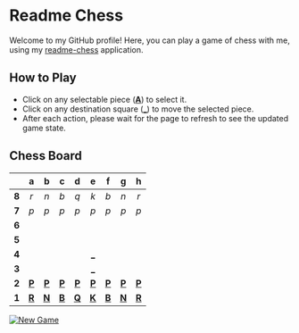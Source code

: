 # Readme Chess

Welcome to my GitHub profile! Here, you can play a game of chess with me, using my [readme-chess](https://github.com/grim-kalman/readme-chess) application.

## How to Play

- Click on any selectable piece ([**A**]()) to select it.
- Click on any destination square ([**_**]()) to move the selected piece.
- After each action, please wait for the page to refresh to see the updated game state.

## Chess Board
|     |  a  |  b  |  c  |  d  |  e  |  f  |  g  |  h  |
|:---:|:---:|:---:|:---:|:---:|:---:|:---:|:---:|:---:|
|  **8**  |  _r_  |  _n_  |  _b_  |  _q_  |  _k_  |  _b_  |  _n_  |  _r_  |
|  **7**  |  _p_  |  _p_  |  _p_  |  _p_  |  _p_  |  _p_  |  _p_  |  _p_  |
|  **6**  |     |     |     |     |     |     |     |     |
|  **5**  |     |     |     |     |     |     |     |     |
|  **4**  |     |     |     |     |  [_](https://readmechess.azurewebsites.net/play?move=e2e4)  |     |     |     |
|  **3**  |     |     |     |     |  [_](https://readmechess.azurewebsites.net/play?move=e2e3)  |     |     |     |
|  **2**  |  [**P**](https://readmechess.azurewebsites.net/select?square=a2)  |  [**P**](https://readmechess.azurewebsites.net/select?square=b2)  |  [**P**](https://readmechess.azurewebsites.net/select?square=c2)  |  [**P**](https://readmechess.azurewebsites.net/select?square=d2)  |  [**P**](https://readmechess.azurewebsites.net/select?square=e2)  |  [**P**](https://readmechess.azurewebsites.net/select?square=f2)  |  [**P**](https://readmechess.azurewebsites.net/select?square=g2)  |  [**P**](https://readmechess.azurewebsites.net/select?square=h2)  |
|  **1**  |  [**R**](https://github.com/grim-kalman)  |  [**N**](https://readmechess.azurewebsites.net/select?square=b1)  |  [**B**](https://github.com/grim-kalman)  |  [**Q**](https://github.com/grim-kalman)  |  [**K**](https://github.com/grim-kalman)  |  [**B**](https://github.com/grim-kalman)  |  [**N**](https://readmechess.azurewebsites.net/select?square=g1)  |  [**R**](https://github.com/grim-kalman)  |

[![New Game](https://img.shields.io/badge/New_Game-4CAF50)](https://readmechess.azurewebsites.net/new)